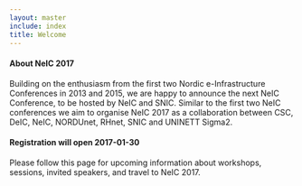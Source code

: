 ```yaml
---
layout: master
include: index
title: Welcome
---
```


#### About NeIC 2017

Building on the enthusiasm from the first two Nordic e-Infrastructure
Conferences in 2013 and 2015, we are happy to announce the next NeIC
Conference, to be hosted by NeIC and SNIC. Similar to the first two NeIC
conferences we aim to organise NeIC 2017 as a collaboration between CSC, DeIC,
NeIC, NORDUnet, RHnet, SNIC and UNINETT Sigma2.

#### Registration will open 2017-01-30

Please follow this page for upcoming information about workshops, sessions, invited speakers,
and travel to NeIC 2017.
